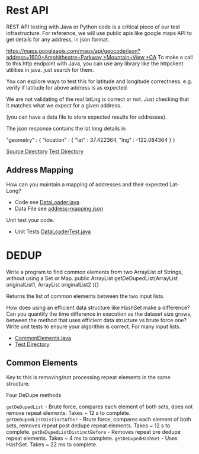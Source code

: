 # Rest API
REST API testing with Java or Python code is a critical piece of our test infrastructure. For reference, we will use public apis like google maps API to get details for any address, in json format.
 
https://maps.googleapis.com/maps/api/geocode/json?address=1600+Amphitheatre+Parkway,+Mountain+View,+CA
To make a call to this http endpoint with Java, you can use any library like the httpclient utilities in java. just search for them.

You can explore ways to test this for latitude and longitude correctness.
e.g. verify if latitude for above address is as expected 

We are not validating of the real latLng is correct or not. Just checking that it matches what we expect for a given address.

(you can have a data file to store expected results for addresses).

The json response contains the lat long details in 

"geometry" : {
            "location" : {
               "lat" : 37.422364,
               "lng" : -122.084364
            }
 }

[Source Directory](./src/main/java/com/qa/geocode/) 
[Test Directory](./src/test/java/com/qa/geocode/) 

## Address Mapping
How can you maintain a mapping of addresses and their expected Lat-Long?
* Code see [DataLoader.java](./src/main/java/com/qa/mapping/DataLoader.java)
* Data File see [address-mapping.json](./src/test/resources/address-mapping.json)

Unit test your code.
* Unit Tests [DataLoaderTest.java](./src/test/java/com/qa/mapping/DataLoaderTest.java)

# DEDUP
Write a program to find common elements from two ArrayList of Strings, without using a Set or Map.
public ArrayList<String>  getDeDupedList(ArrayList<String> originalList1, ArrayList<String> originalList2 ){}
 
Returns the list of common elements between the two input lists.

How does using an efficient data structure like HashSet make a difference?
Can you quantify the time difference in execution as the dataset size grows, between the method that uses efficient data structure vs brute force one?
Write unit tests to  ensure your algorithm is correct. For many input lists.

* [CommonElements.java](./src/main/java/com/qa/common/CommonElements.java)
* [Test Directory](./src/test/java/com/qa/common)

## Common Elements
Key to this is removing/not processing repeat elements in the same structure. 

Four DeDupe methods

```getDeDupedList``` - Brute force, compares each element of both sets, does not remove repeat elements. Takes ~ 12 s to complete.
```getDeDupedListDistinctAfter``` - Brute force, compares each element of both sets, removes repeat post dedupe repeat elements. Takes ~ 12 s to complete.
```getDeDupedListDistinctBefore``` - Removes repeat pre dedupe repeat elements. Takes ~ 4 ms to complete.
```getDeDupedHashSet``` - Uses HashSet. Takes ~ 22 ms to complete.